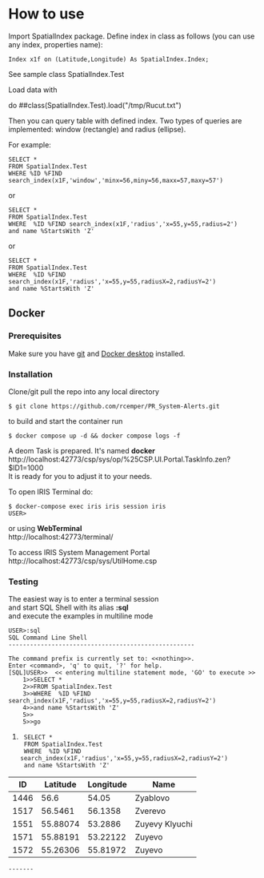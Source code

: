 # How to use

Import SpatialIndex package.
Define index in class as follows (you can use any index, properties name):

`Index x1f on (Latitude,Longitude) As SpatialIndex.Index;`

See sample class SpatialIndex.Test

Load data with

   do ##class(SpatialIndex.Test).load("/tmp/Rucut.txt")

Then you can query table with defined index.
Two types of queries are implemented:
window (rectangle) and radius (ellipse).

For example:

	SELECT *
	FROM SpatialIndex.Test
	WHERE %ID %FIND search_index(x1F,'window','minx=56,miny=56,maxx=57,maxy=57')

or

	SELECT *
	FROM SpatialIndex.Test
	WHERE  %ID %FIND search_index(x1F,'radius','x=55,y=55,radius=2')
	and name %StartsWith 'Z'

or

	SELECT *
	FROM SpatialIndex.Test
	WHERE  %ID %FIND search_index(x1F,'radius','x=55,y=55,radiusX=2,radiusY=2')
	and name %StartsWith 'Z'

## Docker    

### Prerequisites
Make sure you have [git](https://git-scm.com/book/en/v2/Getting-Started-Installing-Git) and [Docker desktop](https://www.docker.com/products/docker-desktop) installed.
### Installation
Clone/git pull the repo into any local directory
```
$ git clone https://github.com/rcemper/PR_System-Alerts.git
```
to build and start the container run     
```
$ docker compose up -d && docker compose logs -f
```
A deom Task is prepared. It's named **docker**    
http://localhost:42773/csp/sys/op/%25CSP.UI.Portal.TaskInfo.zen?$ID1=1000      
It is ready for you to adjust it to your needs.    

To open IRIS Terminal do:   
```
$ docker-compose exec iris iris session iris 
USER>
```
or using **WebTerminal**     
http://localhost:42773/terminal/      

To access IRIS System Management Portal   
http://localhost:42773/csp/sys/UtilHome.csp    

### Testing   
The easiest way is to enter a terminal session    
and start SQL Shell with its alias  **:sql**    
and execute the examples in multiline mode   
	
	USER>:sql
	SQL Command Line Shell
	----------------------------------------------------
	
	The command prefix is currently set to: <<nothing>>.
	Enter <command>, 'q' to quit, '?' for help.
	[SQL]USER>>  << entering multiline statement mode, 'GO' to execute >>
        1>>SELECT *
        2>>FROM SpatialIndex.Test
        3>>WHERE  %ID %FIND search_index(x1F,'radius','x=55,y=55,radiusX=2,radiusY=2')
        4>>and name %StartsWith 'Z'
        5>>
        5>>go
		
1.      SELECT *
        FROM SpatialIndex.Test
        WHERE  %ID %FIND search_index(x1F,'radius','x=55,y=55,radiusX=2,radiusY=2')
        and name %StartsWith 'Z'

| ID | Latitude | Longitude | Name |
| -- | -- | -- | -- |
| 1446 | 56.6 | 54.05 | Zyablovo |
| 1517 | 56.5461 | 56.1358 | Zverevo |
| 1551 | 55.88074 | 53.2886 | Zuyevy Klyuchi |
| 1571 | 55.88191 | 53.22122 | Zuyevo |
| 1572 | 55.26306 | 55.81972 | Zuyevo |
 
	-------
